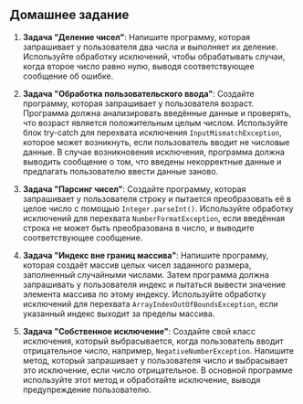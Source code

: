 ## Домашнее задание

1. **Задача "Деление чисел"**: 
Напишите программу, которая запрашивает у пользователя два числа и 
выполняет их деление. Используйте обработку исключений, 
чтобы обрабатывать случаи, когда второе число равно нулю, 
выводя соответствующее сообщение об ошибке.

2. **Задача "Обработка пользовательского ввода"**: 
Создайте программу, которая запрашивает у пользователя возраст. 
Программа должна анализировать введённые данные и проверять, 
что возраст является положительным целым числом. 
Используйте блок try-catch для перехвата исключения `InputMismatchException`, 
которое может возникнуть, если пользователь вводит не числовые данные. 
В случае возникновения исключения, программа должна выводить сообщение о том, 
что введены некорректные данные и предлагать пользователю ввести данные заново.

3. **Задача "Парсинг чисел"**: 
Создайте программу, которая запрашивает у пользователя строку и пытается 
преобразовать её в целое число с помощью `Integer.parseInt()`. 
Используйте обработку исключений для перехвата `NumberFormatException`, 
если введённая строка не может быть преобразована в число, и выводите 
соответствующее сообщение.

4. **Задача "Индекс вне границ массива"**: 
Напишите программу, которая создаёт массив целых чисел заданного размера, 
заполненный случайными числами. Затем программа должна запрашивать у пользователя 
индекс и пытаться вывести значение элемента массива по этому индексу. 
Используйте обработку исключений для перехвата `ArrayIndexOutOfBoundsException`, 
если указанный индекс выходит за пределы массива.

5. **Задача "Собственное исключение"**: 
Создайте свой класс исключения, который выбрасывается, когда пользователь вводит 
отрицательное число, например, `NegativeNumberException`. Напишите метод, который 
запрашивает у пользователя число и выбрасывает это исключение, если число отрицательное. 
В основной программе используйте этот метод и обработайте исключение, выводя 
предупреждение пользователю.

